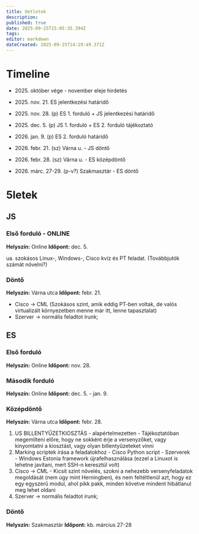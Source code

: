 ```yaml
---
title: Oetletek
description: 
published: true
date: 2025-09-25T15:05:35.394Z
tags: 
editor: markdown
dateCreated: 2025-09-25T14:29:49.371Z
---
```


# Timeline

- 2025\. október vége - november eleje hirdetés
- 2025\. nov. 21. ES jelentkezési határidő

- 2025\. nov. 28. (p) ES 1. forduló + JS jelentkezési határidő

- 2025\. dec. 5. (p) JS 1. forduló + ES 2. forduló tájékoztató

- 2026\. jan. 9. (p) ES 2. forduló határidő

- 2026\. febr. 21. (sz) Várna u. - JS döntő
- 2026\. febr. 28. (sz) Várna u. - ES középdöntő

- 2026\. márc. 27-29. (p-v?) Szakmasztár - ES döntő

# 5letek

## JS

### Első forduló - ONLINE

**Helyszín:** Online
**Időpont:** dec. 5.

ua. szokásos Linux-, Windows-, Cisco kvíz és PT feladat. (Továbbjutók számát növelni?)

### Döntő

**Helyszín:** Várna utca
**Időpont:** febr. 21.

- Cisco -> CML (Szokásos szint, amik eddig PT-ben voltak, de valós virtualizált környezetben menne már itt, lenne tapasztalat)
- Szerver -> normális feladtot írunk;

## ES

### Első forduló

**Helyszín:** Online
**Időpont:** nov. 28.

### Második forduló

**Helyszín:** Online
**Időpont:** dec. 5. - jan. 9.

### Középdöntő

**Helyszín:** Várna utca
**Időpont:** febr. 28.

1. US BILLENTYŰZETKIOSZTÁS - alapértelmezetten - Tájékoztatóban megemlíteni előre, hogy ne sokként érje a versenyzőket, vagy kinyomtatni a kiosztást, vagy olyan billentyűzeteket vinni
2. Marking scriptek írása a feladatokhoz - Cisco Python script - Szerverek - Windows Estonia framework újrafelhasználása (ezzel a Linuxot is lehetne javítani, mert SSH-n keresztül volt)
3. Cisco -> CML - Kicsit szint növelés, szokni a nehezebb versenyfeladatok megoldását (nem úgy mint Herningben), és nem feltéltlenül azt, hogy ez egy egyszerű modul, ahol pikk pakk, minden követve mindent hibátlanul meg lehet oldani
4. Szerver -> normális feladtot írunk;

### Döntő

**Helyszín:** Szakmasztár
**Időpont:** kb. március 27-28
